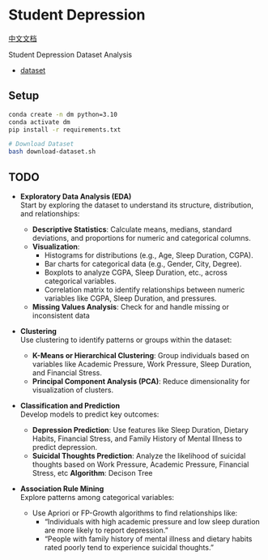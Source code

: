# Student Depression

[中文文档](./README_CN.md)

Student Depression Dataset Analysis

- [dataset](https://www.kaggle.com/datasets/hopesb/student-depression-dataset/data)

## Setup

```bash
conda create -n dm python=3.10
conda activate dm
pip install -r requirements.txt

# Download Dataset
bash download-dataset.sh
```

## TODO

- **Exploratory Data Analysis (EDA)** <br>
    Start by exploring the dataset to understand its structure, distribution, and relationships:
    - **Descriptive Statistics**: Calculate means, medians, standard deviations, and proportions for numeric and categorical columns.
    - **Visualization**:
        - Histograms for distributions (e.g., Age, Sleep Duration, CGPA).
	    - Bar charts for categorical data (e.g., Gender, City, Degree).
	    - Boxplots to analyze CGPA, Sleep Duration, etc., across categorical variables.
	    - Correlation matrix to identify relationships between numeric variables like CGPA, Sleep Duration, and pressures.
    - **Missing Values Analysis**: Check for and handle missing or inconsistent data

- **Clustering** <br>
    Use clustering to identify patterns or groups within the dataset:
	- **K-Means or Hierarchical Clustering**: Group individuals based on variables like Academic Pressure, Work Pressure, Sleep Duration, and Financial Stress.
	- **Principal Component Analysis (PCA)**: Reduce dimensionality for visualization of clusters.


- **Classification and Prediction** <br>
    Develop models to predict key outcomes:
	- **Depression Prediction**: Use features like Sleep Duration, Dietary Habits, Financial Stress, and Family History of Mental Illness to predict depression.
	- **Suicidal Thoughts Prediction**: Analyze the likelihood of suicidal thoughts based on Work Pressure, Academic Pressure, Financial Stress, etc
    **Algorithm**: Decison Tree

- **Association Rule Mining** <br>
    Explore patterns among categorical variables:
	- Use Apriori or FP-Growth algorithms to find relationships like:
        - “Individuals with high academic pressure and low sleep duration are more likely to report depression.”
        - “People with family history of mental illness and dietary habits rated poorly tend to experience suicidal thoughts.”
